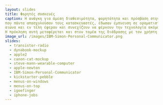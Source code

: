 ```yaml
---
layout: slides
title: Φορητές συσκευές
caption: H ανάγκη για άμεση διαθεσιμότητα, φορητότητα και πρόσβαση στην επικοινωνία και πληροφορία αποτελούν παράγοντες
που πάντα απασχολούσαν τους κατασκευαστές, έδωσαν έμπνευση σε οραματιστές του προηγούμενου
αιώνα και εν τέλη έφεραν και συνεχίζουν να φέρνουν την τεχνολογία ακόμα πιο κοντά στον άνθρωπο. 
Η πρόκληση αυτή μεταφέρεται και στον τομέα της διάδρασης με τον χρήστη.
image_url: /images/IBM-Simon-Personal-Communicator.png
slides:
  - transistor-radio
  - dynabook-mockup
  - apple2
  - canon-cat-mockup
  - steve-mann-wearable-computer
  - apple-newton
  - IBM-Simon-Personal-Communicator
  - kickstarter-pebble
  - menus-on-windows
  - menus-on-top
  - igoefinger
  - iphone-jobs
---
```


